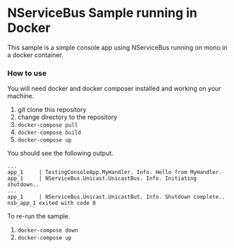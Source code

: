 # NServiceBus Sample running in Docker

This sample is a simple console app using NServiceBus running on mono in a docker container.

### How to use

You will need docker and docker composer installed and working on your machine.

1. git clone this repository
2. change directory to the repository
3. `docker-compose pull`
4. `docker-compose build`
5. `docker-compose up`

You should see the following output.

```
...
app_1     | TestingConsoleApp.MyHandler. Info. Hello from MyHandler.
app_1     | NServiceBus.Unicast.UnicastBus. Info. Initiating shutdown..
...
app_1     | NServiceBus.Unicast.UnicastBut. Info. Shutdown complete..
nsb_app_1 exited with code 0
```

To re-run the sample.

1. `docker-compose down`
2. `docker-compose up`